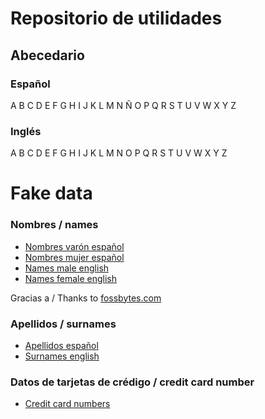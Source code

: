 # Repositorio de utilidades

## Abecedario 
### Español
A B C D E F G H I J K L M N Ñ O P Q R S T U V W X Y Z 

### Inglés
A B C D E F G H I J K L M N O P Q R S T U V W X Y Z 

# Fake data
### Nombres / names
- [Nombres varón español](/nombres_V_es.csv)
- [Nombres mujer español](/nombres_M_es.csv)
- [Names male english](/names_Male_en.csv)
- [Names female english](/names_Female_en.csv)

Gracias a / Thanks to [fossbytes.com](https://fossbytes.com/tools/random-name-generator)

### Apellidos / surnames
- [Apellidos español](/apellidos_es.csv)
- [Surnames english](/surnames_en.csv)

### Datos de tarjetas de crédigo / credit card number
- [Credit card numbers](/creditCard_en.csv)

